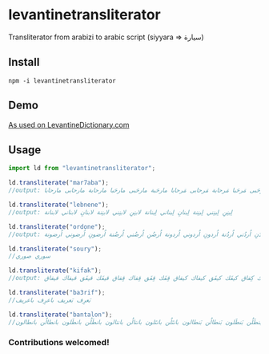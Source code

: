 # levantinetransliterator

Transliterator from arabizi to arabic script (siyyara => سيارة)

## Install

```
npm -i levantinetransliterator
```

## Demo

[As used on LevantineDictionary.com](https://levantinedictionary.com)

## Usage

```javascript
import ld from "levantinetransliterator";

ld.transliterate("mar7aba");
//output: مَرحَبة مَرحَبى مَرحَبا مَرحابة مَرحابى مَرحابا مارحَبة مارحَبى مارحَبا مارحابة مارحابى مارحابا

ld.transliterate("lebnene");
//output: لِبنِنِ لِبنِني لِبنِنة لِبنانِ لِبناني لِبنانة لابنِنِ لابنِني لابنِنة لابنانِ لابناني لابنانة

ld.transliterate("ordone");
//output: اُردُنِ اُردُني اُردُنة اُردونِ اُردوني اُردونة اُرضُنِ اُرضُني اُرضُنة اُرضونِ اُرضوني اُرضونة

ld.transliterate("soury");
//سوري صوري

ld.transliterate("kifak");
//output: كِفَك كِفَق كِفاك كِفاق كيفَك كيفَق كيفاك كيفاق قِفَك قِفَق قِفاك قِفاق قيفَك قيفَق قيفاك قيفاق

ld.transliterate("ba3rif");
//بَعرِف بَعريف باعرِف باعريف

ld.transliterate("bantalon");
//بَنتَلُن بَنتَلون بَنتالُن بَنتالون بَنطَلُن بَنطَلون بَنطالُن بَنطالون بانتَلُن بانتَلون بانتالُن بانتالون بانطَلُن بانطَلون بانطالُن بانطالون
```

### Contributions welcomed!
